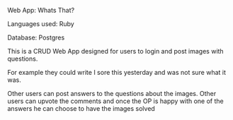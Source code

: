 Web App: Whats That?

Languages used: Ruby

Database: Postgres

This is a CRUD Web App designed for users to login and post images with questions. 

For example they could write I sore this yesterday and was not sure what it was. 

Other users can post answers to the questions about the images. Other users can upvote the comments and once the OP is happy with one of the answers he can choose to have the images solved 

